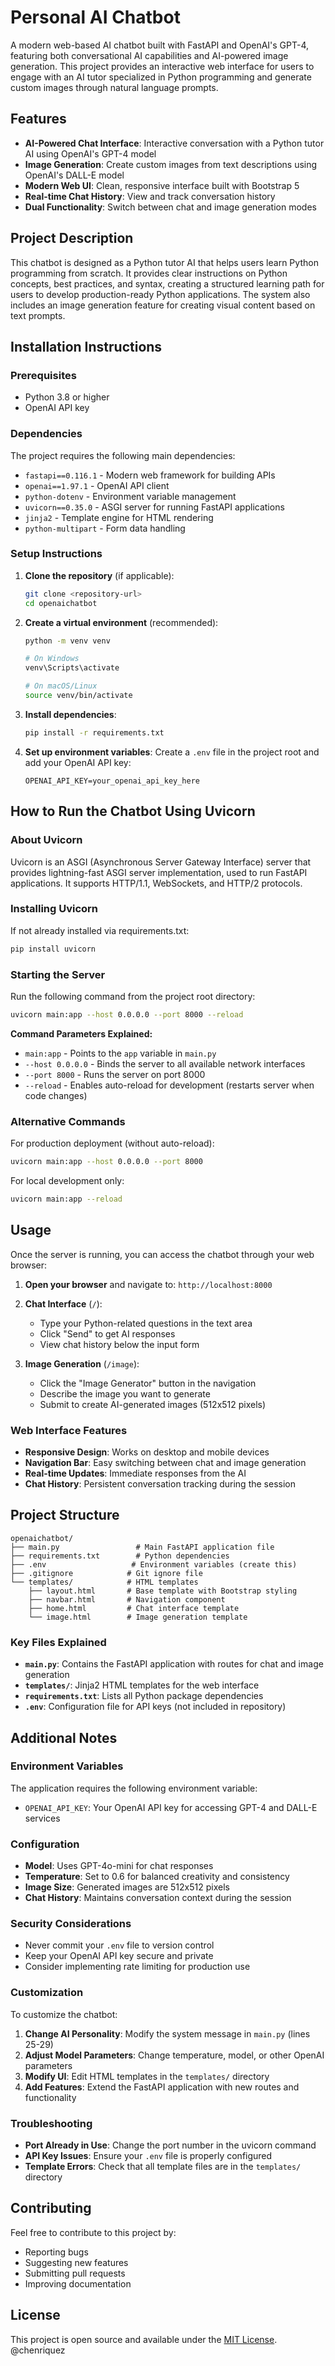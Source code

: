 # Personal AI Chatbot

A modern web-based AI chatbot built with FastAPI and OpenAI's GPT-4, featuring both conversational AI capabilities and AI-powered image generation. This project provides an interactive web interface for users to engage with an AI tutor specialized in Python programming and generate custom images through natural language prompts.

## Features

- **AI-Powered Chat Interface**: Interactive conversation with a Python tutor AI using OpenAI's GPT-4 model
- **Image Generation**: Create custom images from text descriptions using OpenAI's DALL-E model
- **Modern Web UI**: Clean, responsive interface built with Bootstrap 5
- **Real-time Chat History**: View and track conversation history
- **Dual Functionality**: Switch between chat and image generation modes

## Project Description

This chatbot is designed as a Python tutor AI that helps users learn Python programming from scratch. It provides clear instructions on Python concepts, best practices, and syntax, creating a structured learning path for users to develop production-ready Python applications. The system also includes an image generation feature for creating visual content based on text prompts.

## Installation Instructions

### Prerequisites

- Python 3.8 or higher
- OpenAI API key

### Dependencies

The project requires the following main dependencies:
- `fastapi==0.116.1` - Modern web framework for building APIs
- `openai==1.97.1` - OpenAI API client
- `python-dotenv` - Environment variable management
- `uvicorn==0.35.0` - ASGI server for running FastAPI applications
- `jinja2` - Template engine for HTML rendering
- `python-multipart` - Form data handling

### Setup Instructions

1. **Clone the repository** (if applicable):
   ```bash
   git clone <repository-url>
   cd openaichatbot
   ```

2. **Create a virtual environment** (recommended):
   ```bash
   python -m venv venv
   
   # On Windows
   venv\Scripts\activate
   
   # On macOS/Linux
   source venv/bin/activate
   ```

3. **Install dependencies**:
   ```bash
   pip install -r requirements.txt
   ```

4. **Set up environment variables**:
   Create a `.env` file in the project root and add your OpenAI API key:
   ```
   OPENAI_API_KEY=your_openai_api_key_here
   ```

## How to Run the Chatbot Using Uvicorn

### About Uvicorn

Uvicorn is an ASGI (Asynchronous Server Gateway Interface) server that provides lightning-fast ASGI server implementation, used to run FastAPI applications. It supports HTTP/1.1, WebSockets, and HTTP/2 protocols.

### Installing Uvicorn

If not already installed via requirements.txt:
```bash
pip install uvicorn
```

### Starting the Server

Run the following command from the project root directory:

```bash
uvicorn main:app --host 0.0.0.0 --port 8000 --reload
```

**Command Parameters Explained:**
- `main:app` - Points to the `app` variable in `main.py`
- `--host 0.0.0.0` - Binds the server to all available network interfaces
- `--port 8000` - Runs the server on port 8000
- `--reload` - Enables auto-reload for development (restarts server when code changes)

### Alternative Commands

For production deployment (without auto-reload):
```bash
uvicorn main:app --host 0.0.0.0 --port 8000
```

For local development only:
```bash
uvicorn main:app --reload
```

## Usage

Once the server is running, you can access the chatbot through your web browser:

1. **Open your browser** and navigate to: `http://localhost:8000`

2. **Chat Interface** (`/`):
   - Type your Python-related questions in the text area
   - Click "Send" to get AI responses
   - View chat history below the input form

3. **Image Generation** (`/image`):
   - Click the "Image Generator" button in the navigation
   - Describe the image you want to generate
   - Submit to create AI-generated images (512x512 pixels)

### Web Interface Features

- **Responsive Design**: Works on desktop and mobile devices
- **Navigation Bar**: Easy switching between chat and image generation
- **Real-time Updates**: Immediate responses from the AI
- **Chat History**: Persistent conversation tracking during the session

## Project Structure

```
openaichatbot/
├── main.py                 # Main FastAPI application file
├── requirements.txt        # Python dependencies
├── .env                   # Environment variables (create this)
├── .gitignore            # Git ignore file
└── templates/            # HTML templates
    ├── layout.html       # Base template with Bootstrap styling
    ├── navbar.html       # Navigation component
    ├── home.html         # Chat interface template
    └── image.html        # Image generation template
```

### Key Files Explained

- **`main.py`**: Contains the FastAPI application with routes for chat and image generation
- **`templates/`**: Jinja2 HTML templates for the web interface
- **`requirements.txt`**: Lists all Python package dependencies
- **`.env`**: Configuration file for API keys (not included in repository)

## Additional Notes

### Environment Variables

The application requires the following environment variable:
- `OPENAI_API_KEY`: Your OpenAI API key for accessing GPT-4 and DALL-E services

### Configuration

- **Model**: Uses GPT-4o-mini for chat responses
- **Temperature**: Set to 0.6 for balanced creativity and consistency
- **Image Size**: Generated images are 512x512 pixels
- **Chat History**: Maintains conversation context during the session

### Security Considerations

- Never commit your `.env` file to version control
- Keep your OpenAI API key secure and private
- Consider implementing rate limiting for production use

### Customization

To customize the chatbot:

1. **Change AI Personality**: Modify the system message in `main.py` (lines 25-29)
2. **Adjust Model Parameters**: Change temperature, model, or other OpenAI parameters
3. **Modify UI**: Edit HTML templates in the `templates/` directory
4. **Add Features**: Extend the FastAPI application with new routes and functionality

### Troubleshooting

- **Port Already in Use**: Change the port number in the uvicorn command
- **API Key Issues**: Ensure your `.env` file is properly configured
- **Template Errors**: Check that all template files are in the `templates/` directory

## Contributing

Feel free to contribute to this project by:
- Reporting bugs
- Suggesting new features
- Submitting pull requests
- Improving documentation

## License

This project is open source and available under the [MIT License](LICENSE).
@chenriquez
